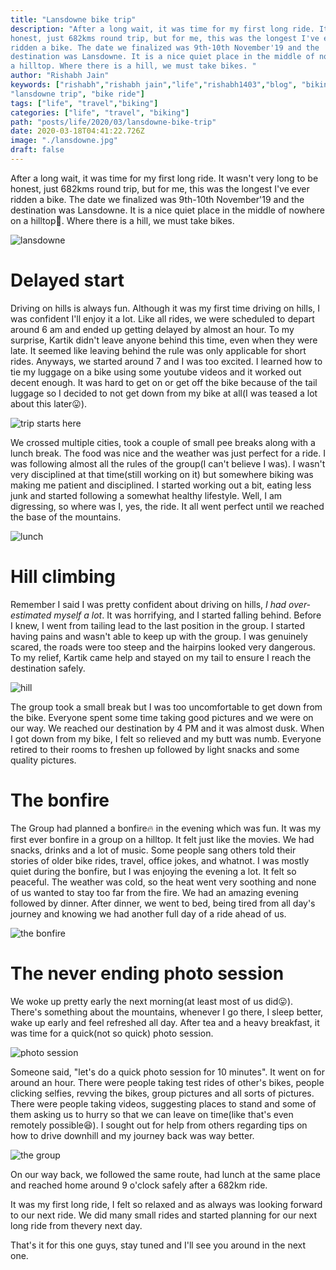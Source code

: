 ```yaml
---
title: "Lansdowne bike trip"
description: "After a long wait, it was time for my first long ride. It wasn't very long to be
honest, just 682kms round trip, but for me, this was the longest I've ever
ridden a bike. The date we finalized was 9th-10th November'19 and the
destination was Lansdowne. It is a nice quiet place in the middle of nowhere on
a hilltop. Where there is a hill, we must take bikes. "
author: "Rishabh Jain"
keywords: ["rishabh","rishabh jain","life","rishabh1403","blog", "biking",
"lansdowne trip", "bike ride"]
tags: ["life", "travel","biking"]
categories: ["life", "travel", "biking"]
path: "posts/life/2020/03/lansdowne-bike-trip"
date: 2020-03-18T04:41:22.726Z
image: "./lansdowne.jpg"
draft: false
---
```

After a long wait, it was time for my first long ride. It wasn't very long to be
honest, just 682kms round trip, but for me, this was the longest I've ever
ridden a bike. The date we finalized was 9th-10th November'19 and the
destination was Lansdowne. It is a nice quiet place in the middle of nowhere on
a hilltop:sunrise_over_mountains:. Where there is a hill, we must take bikes. 

![lansdowne](./scene.jpg "lansdowne")

<!--more-->

# Delayed start

Driving on hills is always fun. Although it was my first time driving on hills,
I was confident I'll enjoy it a lot. Like all rides, we were scheduled to depart
around 6 am and ended up getting delayed by almost an hour. To my surprise,
Kartik didn't leave anyone behind this time, even when they were late. It seemed
like leaving behind the rule was only applicable for short rides. Anyways, we
started around 7 and I was too excited. I learned how to tie my luggage on a
bike using some youtube videos and it worked out decent enough. It was hard to
get on or get off the bike because of the tail luggage so I decided to not get
down from my bike at all(I was teased a lot about this later:stuck_out_tongue:). 

![trip starts here](./start.jpg "trip starts here")

We crossed multiple cities, took a couple of small pee breaks along with a lunch
break. The food was nice and the weather was just perfect for a ride. I was
following almost all the rules of the group(I can't believe I was). I wasn't
very disciplined at that time(still working on it) but somewhere biking was making
me patient and disciplined. I started working out a bit, eating less junk and
started following a somewhat healthy lifestyle. Well, I am digressing, so where
was I, yes, the ride. It all went perfect until we reached the base of the
mountains.

![lunch](./food.jpg "lunch")

# Hill climbing

Remember I said I was pretty confident about driving on hills, *I had
over-estimated myself a lot*. It was horrifying, and I started falling behind.
Before I knew, I went from tailing lead to the last position in the group. I
started having pains and wasn't able to keep up with the group. I was genuinely
scared, the roads were too steep and the hairpins looked very dangerous. To my
relief, Kartik came help and stayed on my tail to ensure I reach the destination
safely. 

![hill](./hill.jpg "hill climbing")

The group took a small break but I was too uncomfortable to get down from the
bike. Everyone spent some time taking good pictures and we were on our way. We
reached our destination by 4 PM and it was almost dusk. When I got down from my
bike, I felt so relieved and my butt was numb. Everyone retired to their rooms to
freshen up followed by light snacks and some quality pictures.

# The bonfire

The Group had planned a bonfire:fire: in the evening which was fun. It was my
first ever bonfire in a group on a hilltop. It felt just like the movies. We
had snacks, drinks and a lot of music. Some people sang others told their stories
of older bike rides, travel, office jokes, and whatnot. I was mostly quiet
during the bonfire, but I was enjoying the evening a lot. It felt so peaceful.
The weather was cold, so the heat went very soothing and none of us
wanted to stay too far from the fire. We had an amazing evening followed by
dinner. After dinner, we went to bed, being tired from all day's journey and
knowing we had another full day of a ride ahead of us.

![the bonfire](./nonfire.jpg "the bonfire")

# The never ending photo session

We woke up pretty early the next morning(at least most of us did:stuck_out_tongue:). There's something
about the mountains, whenever I go there, I sleep better, wake up early and feel
refreshed all day. After tea and a heavy breakfast, it was time for a quick(not
so quick) photo session.

![photo session](./lunch.jpg "photo session")


Someone said, "let's do a quick photo session for 10 minutes". It went on for
around an hour. There were people taking test rides of other's bikes, people
clicking selfies, revving the bikes, group pictures and all sorts of pictures.
There were people taking videos, suggesting places to stand and some of them
asking us to hurry so that we can leave on time(like that's even remotely
possible:laughing:). I sought out for help from others regarding tips on how to drive
downhill and my journey back was way better.

![the group](./end.jpg "the group")

On our way back, we followed the same route, had lunch at the same place and
reached home around 9 o'clock safely after a 682km ride.

It was my first long ride, I felt so relaxed and as always was looking forward
to our next ride. We did many small rides and started planning for our next long
ride from thevery next day. 

That's it for this one guys, stay tuned and I'll see you around in the next one.